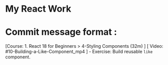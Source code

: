 # My React Work

# Commit message format : 

[Course: 1. React 18 for Beginners > 4-Styling Components (32m) ] [ Video: #10-Building-a-Like-Component_mp4 ] - Exercise: Build reusable `like` component.



